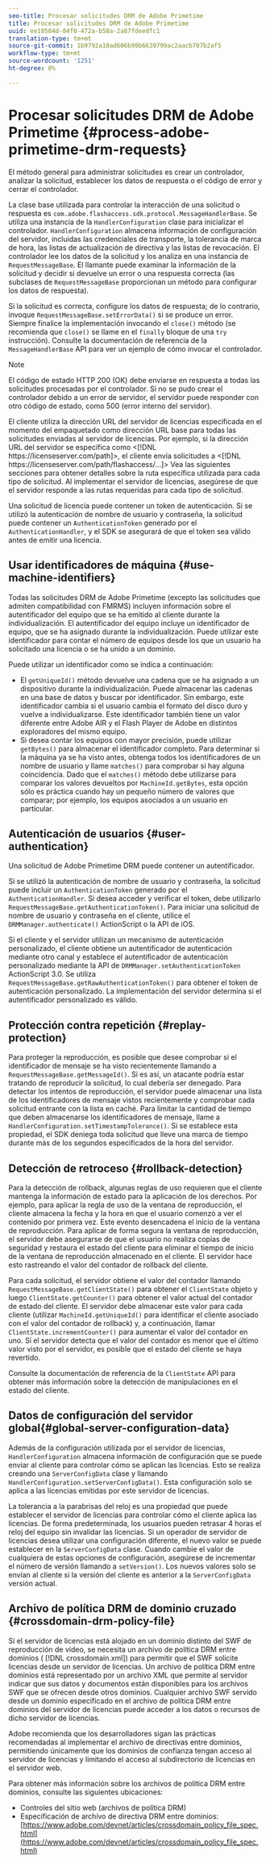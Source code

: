 ```yaml
---
seo-title: Procesar solicitudes DRM de Adobe Primetime
title: Procesar solicitudes DRM de Adobe Primetime
uuid: ee10504d-84f0-472a-b58a-2a87fdeedfc1
translation-type: tm+mt
source-git-commit: 1b9792a10ad606b99b6639799ac2aacb707b2af5
workflow-type: tm+mt
source-wordcount: '1251'
ht-degree: 0%

---
```



# Procesar solicitudes DRM de Adobe Primetime {#process-adobe-primetime-drm-requests}

El método general para administrar solicitudes es crear un controlador, analizar la solicitud, establecer los datos de respuesta o el código de error y cerrar el controlador.

La clase base utilizada para controlar la interacción de una solicitud o respuesta es `com.adobe.flashaccess.sdk.protocol.MessageHandlerBase`. Se utiliza una instancia de la `HandlerConfiguration` clase para inicializar el controlador. `HandlerConfiguration` almacena información de configuración del servidor, incluidas las credenciales de transporte, la tolerancia de marca de hora, las listas de actualización de directiva y las listas de revocación. El controlador lee los datos de la solicitud y los analiza en una instancia de `RequestMessageBase`. El llamante puede examinar la información de la solicitud y decidir si devuelve un error o una respuesta correcta (las subclases de `RequestMessageBase` proporcionan un método para configurar los datos de respuesta).

Si la solicitud es correcta, configure los datos de respuesta; de lo contrario, invoque `RequestMessageBase.setErrorData()` si se produce un error. Siempre finalice la implementación invocando el `close()` método (se recomienda que `close()` se llame en el `finally` bloque de una `try` instrucción). Consulte la documentación de referencia de la `MessageHandlerBase` API para ver un ejemplo de cómo invocar el controlador.

>[!NOTE]
>
>El código de estado HTTP 200 (OK) debe enviarse en respuesta a todas las solicitudes procesadas por el controlador. Si no se pudo crear el controlador debido a un error de servidor, el servidor puede responder con otro código de estado, como 500 (error interno del servidor).

El cliente utiliza la dirección URL del servidor de licencias especificada en el momento del empaquetado como dirección URL base para todas las solicitudes enviadas al servidor de licencias. Por ejemplo, si la dirección URL del servidor se especifica como &lt;[!DNL ht<span></span>tps://licenseserver.com/path]>, el cliente envía solicitudes a &lt;[!DNL ht<span></span>tps://licenseserver.com/path/flashaccess/...]> Vea las siguientes secciones para obtener detalles sobre la ruta específica utilizada para cada tipo de solicitud. Al implementar el servidor de licencias, asegúrese de que el servidor responde a las rutas requeridas para cada tipo de solicitud.

Una solicitud de licencia puede contener un token de autenticación. Si se utilizó la autenticación de nombre de usuario y contraseña, la solicitud puede contener un `AuthenticationToken` generado por el `AuthenticationHandler`, y el SDK se asegurará de que el token sea válido antes de emitir una licencia.

## Usar identificadores de máquina {#use-machine-identifiers}

Todas las solicitudes DRM de Adobe Primetime (excepto las solicitudes que admiten compatibilidad con FMRMS) incluyen información sobre el autentificador del equipo que se ha emitido al cliente durante la individualización. El autentificador del equipo incluye un identificador de equipo, que se ha asignado durante la individualización. Puede utilizar este identificador para contar el número de equipos desde los que un usuario ha solicitado una licencia o se ha unido a un dominio.

Puede utilizar un identificador como se indica a continuación:

* El `getUniqueId()` método devuelve una cadena que se ha asignado a un dispositivo durante la individualización. Puede almacenar las cadenas en una base de datos y buscar por identificador. Sin embargo, este identificador cambia si el usuario cambia el formato del disco duro y vuelve a individualizarse. Este identificador también tiene un valor diferente entre Adobe AIR y el Flash Player de Adobe en distintos exploradores del mismo equipo.
* Si desea contar los equipos con mayor precisión, puede utilizar `getBytes()` para almacenar el identificador completo. Para determinar si la máquina ya se ha visto antes, obtenga todos los identificadores de un nombre de usuario y llame `matches()` para comprobar si hay alguna coincidencia. Dado que el `matches()` método debe utilizarse para comparar los valores devueltos por `MachineId.getBytes`, esta opción sólo es práctica cuando hay un pequeño número de valores que comparar; por ejemplo, los equipos asociados a un usuario en particular.

## Autenticación de usuarios {#user-authentication}

Una solicitud de Adobe Primetime DRM puede contener un autentificador.

Si se utilizó la autenticación de nombre de usuario y contraseña, la solicitud puede incluir un `AuthenticationToken` generado por el `AuthenticationHandler`. Si desea acceder y verificar el token, debe utilizarlo `RequestMessageBase.getAuthenticationToken()`. Para iniciar una solicitud de nombre de usuario y contraseña en el cliente, utilice el `DRMManager.authenticate()` ActionScript o la API de iOS.

Si el cliente y el servidor utilizan un mecanismo de autenticación personalizado, el cliente obtiene un autentificador de autenticación mediante otro canal y establece el autentificador de autenticación personalizado mediante la API de `DRMManager.setAuthenticationToken` ActionScript 3.0. Se utiliza `RequestMessageBase.getRawAuthenticationToken()` para obtener el token de autenticación personalizado. La implementación del servidor determina si el autentificador personalizado es válido.

## Protección contra repetición {#replay-protection}

Para proteger la reproducción, es posible que desee comprobar si el identificador de mensaje se ha visto recientemente llamando a `RequestMessageBase.getMessageId()`. Si es así, un atacante podría estar tratando de reproducir la solicitud, lo cual debería ser denegado. Para detectar los intentos de reproducción, el servidor puede almacenar una lista de los identificadores de mensaje vistos recientemente y comprobar cada solicitud entrante con la lista en caché. Para limitar la cantidad de tiempo que deben almacenarse los identificadores de mensaje, llame a `HandlerConfiguration.setTimestampTolerance()`. Si se establece esta propiedad, el SDK deniega toda solicitud que lleve una marca de tiempo durante más de los segundos especificados de la hora del servidor.

## Detección de retroceso {#rollback-detection}

Para la detección de rollback, algunas reglas de uso requieren que el cliente mantenga la información de estado para la aplicación de los derechos. Por ejemplo, para aplicar la regla de uso de la ventana de reproducción, el cliente almacena la fecha y la hora en que el usuario comenzó a ver el contenido por primera vez. Este evento desencadena el inicio de la ventana de reproducción. Para aplicar de forma segura la ventana de reproducción, el servidor debe asegurarse de que el usuario no realiza copias de seguridad y restaura el estado del cliente para eliminar el tiempo de inicio de la ventana de reproducción almacenado en el cliente. El servidor hace esto rastreando el valor del contador de rollback del cliente.

Para cada solicitud, el servidor obtiene el valor del contador llamando `RequestMessageBase.getClientState()` para obtener el `ClientState` objeto y luego `ClientState.getCounter()` para obtener el valor actual del contador de estado del cliente. El servidor debe almacenar este valor para cada cliente (utilizar `MachineId.getUniqueId()` para identificar el cliente asociado con el valor del contador de rollback) y, a continuación, llamar `ClientState.incrementCounter()` para aumentar el valor del contador en uno. Si el servidor detecta que el valor del contador es menor que el último valor visto por el servidor, es posible que el estado del cliente se haya revertido.

Consulte la documentación de referencia de la `ClientState` API para obtener más información sobre la detección de manipulaciones en el estado del cliente.

## Datos de configuración del servidor global{#global-server-configuration-data}

Además de la configuración utilizada por el servidor de licencias, `HandlerConfiguration` almacena información de configuración que se puede enviar al cliente para controlar cómo se aplican las licencias. Esto se realiza creando una `ServerConfigData` clase y llamando `HandlerConfiguration.setServerConfigData()`. Esta configuración solo se aplica a las licencias emitidas por este servidor de licencias.

La tolerancia a la parabrisas del reloj es una propiedad que puede establecer el servidor de licencias para controlar cómo el cliente aplica las licencias. De forma predeterminada, los usuarios pueden retrasar 4 horas el reloj del equipo sin invalidar las licencias. Si un operador de servidor de licencias desea utilizar una configuración diferente, el nuevo valor se puede establecer en la `ServerConfigData` clase. Cuando cambie el valor de cualquiera de estas opciones de configuración, asegúrese de incrementar el número de versión llamando a `setVersion()`. Los nuevos valores solo se envían al cliente si la versión del cliente es anterior a la `ServerConfigData` versión actual.

## Archivo de política DRM de dominio cruzado {#crossdomain-drm-policy-file}

Si el servidor de licencias está alojado en un dominio distinto del SWF de reproducción de vídeo, se necesita un archivo de política DRM entre dominios ( [!DNL crossdomain.xml]) para permitir que el SWF solicite licencias desde un servidor de licencias. Un archivo de política DRM entre dominios está representado por un archivo XML que permite al servidor indicar que sus datos y documentos están disponibles para los archivos SWF que se ofrecen desde otros dominios. Cualquier archivo SWF servido desde un dominio especificado en el archivo de política DRM entre dominios del servidor de licencias puede acceder a los datos o recursos de dicho servidor de licencias.

Adobe recomienda que los desarrolladores sigan las prácticas recomendadas al implementar el archivo de directivas entre dominios, permitiendo únicamente que los dominios de confianza tengan acceso al servidor de licencias y limitando el acceso al subdirectorio de licencias en el servidor web.

Para obtener más información sobre los archivos de política DRM entre dominios, consulte las siguientes ubicaciones:

* Controles del sitio web (archivos de política DRM)
* Especificación de archivo de directiva DRM entre dominios: [https://www.adobe.com/devnet/articles/crossdomain_policy_file_spec.html](https://www.adobe.com/devnet/articles/crossdomain_policy_file_spec.html)